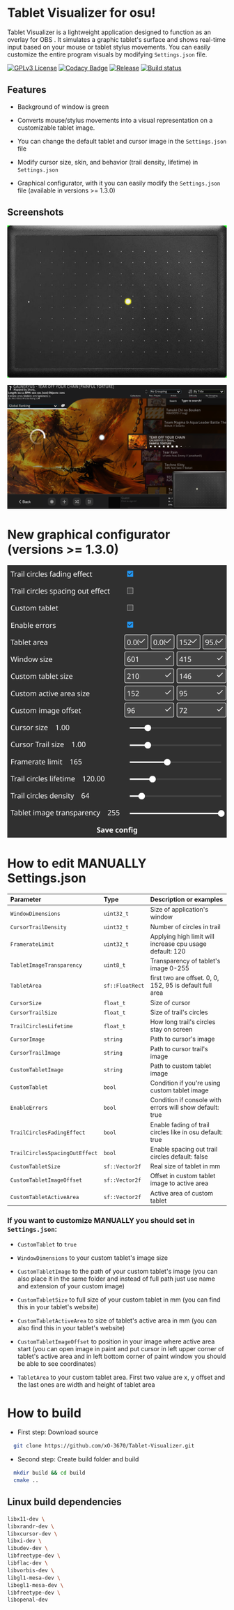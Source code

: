 
# Tablet Visualizer for osu!

Tablet Visualizer is a lightweight application designed to function as an overlay for OBS . It simulates a graphic tablet's surface and shows real-time input based on your mouse or tablet stylus movements. You can easily customize the entire program visuals by modifying `Settings.json` file.







[![GPLv3 License](https://img.shields.io/badge/License-GPL%20v3-yellow.svg)](https://choosealicense.com/licenses/gpl-3.0/)
[![Codacy Badge](https://app.codacy.com/project/badge/Grade/55a8b6fbec384a7c974e34ee04daf00d)](https://app.codacy.com/gh/xO-3670/Tablet-Visualizer/dashboard?utm_source=gh&utm_medium=referral&utm_content=&utm_campaign=Badge_grade)
[![Release](https://img.shields.io/github/v/release/xO-3670/Tablet-Visualizer)](https://github.com/xO-3670/Tablet-Visualizer/releases/tag/1.3.0)
[![Build status](https://github.com/xO-3670/Tablet-Visualizer/actions/workflows/cmake-multi-platform.yml/badge.svg?branch=main&event=push)](https://github.com/xO-3670/Tablet-Visualizer/actions/workflows/cmake-multi-platform.yml)


## Features

- Background of window is green

- Converts mouse/stylus movements into a visual representation on a customizable tablet image.

- You can change the default tablet and cursor image in the `Settings.json` file

- Modify cursor size, skin, and behavior (trail density, lifetime) in `Settings.json`

- Graphical configurator, with it you can easily modify the `Settings.json` file (available in versions >= 1.3.0)
  
## Screenshots

![App Screenshot](Screenshot1.png)

![App Screenshot](Screenshot2.png)

# New graphical configurator (versions >= 1.3.0)

![App Screenshot](Screenshot3.png)

# How to edit MANUALLY Settings.json

| Parameter | Type          | Description or examples                                                    |
| :------------------------ | :-------------- | :------------------------------------------------------- |
| `WindowDimensions`        | `uint32_t`      | Size of application's window                             |
| `CursorTrailDensity`      | `uint32_t`      | Number of circles in trail                               |
| `FramerateLimit`          | `uint32_t`      | Applying high limit will increase cpu usage default: 120 |
| `TabletImageTransparency` | `uint8_t`       | Transparency of tablet's image  0-255                    |
| `TabletArea`              | `sf::FloatRect` | first two are offset. 0, 0, 152, 95 is default full area |
| `CursorSize`              | `float_t`       | Size of cursor                                           |
| `CursorTrailSize`         | `float_t`       | Size of trail's circles                                  |
| `TrailCirclesLifetime`    | `float_t`       | How long trail's circles stay on screen                  |
| `CursorImage`             | `string`        | Path to cursor's image                                   |
| `CursorTrailImage`        | `string`        | Path to cursor trail's image                             |
| `CustomTabletImage`       | `string`        | Path to custom tablet image                              |
| `CustomTablet`            | `bool`          | Condition if you're using custom tablet image            |
| `EnableErrors`            | `bool`          | Condition if console with errors will show default: true |
| `TrailCirclesFadingEffect`| `bool`          | Enable fading of trail circles like in osu default: true |
| `TrailCirclesSpacingOutEffect`| `bool`          | Enable spacing out trail circles default: false |
| `CustomTabletSize`        |`sf::Vector2f`   | Real size of tablet in mm                                |
| `CustomTabletImageOffset` |`sf::Vector2f`   | Offset in custom tablet image to active area             |
| `CustomTabletActiveArea`  |`sf::Vector2f`   | Active area of custom tablet                             |

### If you want to customize MANUALLY you should set in `Settings.json`:

- `CustomTablet` to `true`

- `WindowDimensions` to your custom tablet's image size

- `CustomTabletImage` to the path of your custom tablet's image (you can also place it in the same folder and instead of full path just use name and extension of your custom image)

- `CustomTabletSize` to full size of your custom tablet in mm (you can find this in your tablet's website)

- `CustomTabletActiveArea` to size of tablet's active area in mm (you can also find this in your tablet's website)

- `CustomTabletImageOffset` to position in your image where active area start (you can open image in paint and put cursor in left upper corner of tablet's active area and in left bottom corner of paint window you should be able to see coordinates)

- `TabletArea` to your custom tablet area. First two value are x, y offset and the last ones are width and height of tablet area


# How to build

- First step: Download source
```bash
  git clone https://github.com/xO-3670/Tablet-Visualizer.git
```

- Second step: Create build folder and build
```bash
  mkdir build && cd build
  cmake ..
```

## Linux build dependencies
```bash
libx11-dev \
libxrandr-dev \
libxcursor-dev \
libxi-dev \
libudev-dev \
libfreetype-dev \
libflac-dev \
libvorbis-dev \
libgl1-mesa-dev \
libegl1-mesa-dev \
libfreetype-dev \
libopenal-dev
```


